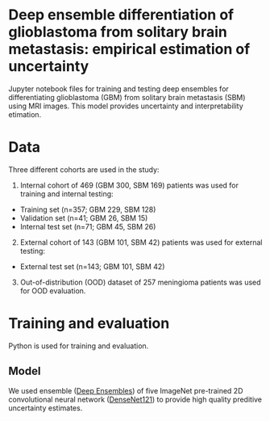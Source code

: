# Deep ensemble differentiation of glioblastoma from solitary brain metastasis: empirical estimation of uncertainty
Jupyter notebook files for training and testing deep ensembles for differentiating glioblastoma (GBM) from solitary brain metastasis (SBM) using MRI images. This model provides uncertainty and interpretability etimation. 

# Data 
Three different cohorts are used in the study: 
1. Internal cohort of 469 (GBM 300, SBM 169) patients was used for training and internal testing:   
  +  Training set (n=357; GBM 229, SBM 128)  
  + Validation set (n=41; GBM 26, SBM 15)  
  + Internal test set (n=71; GBM 45, SBM 26)  
2. External cohort of 143 (GBM 101, SBM 42) patients was used for external testing: 
+ External test set (n=143; GBM 101, SBM 42)
3. Out-of-distribution (OOD) dataset of 257 meningioma patients was used for OOD evaluation. 
# Training and evaluation
Python is used for training and evaluation. 
## Model
We used ensemble ([Deep Ensembles](https://arxiv.org/pdf/1612.01474.pdf)) of five ImageNet pre-trained 2D convolutional neural network ([DenseNet121](https://arxiv.org/pdf/1608.06993.pdf)) to provide high quality preditive uncertainty estimates. 
